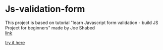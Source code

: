 # Js-validation-form
This project is based on tutorial "learn Javascript form validation - build JS Project for beginners" made by Joe Shabed <br>
[link](https://www-freecodecamp-org.cdn.ampproject.org/c/s/www.freecodecamp.org/news/learn-javascript-form-validation-by-making-a-form/amp/)


[try it here](https://student.labranet.jamk.fi/~m3920/omiaTesteja/Js-validation-form/)
